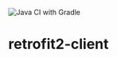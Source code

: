 ![Java CI with Gradle](https://github.com/pauldaniv/s3-client/workflows/Java%20CI%20with%20Gradle/badge.svg)

# retrofit2-client
